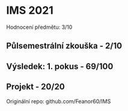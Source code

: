 # IMS 2021
Hodnocení předmětu: 3/10
## Půlsemestrální zkouška - 2/10

## Výsledek: 1. pokus - 69/100

## Projekt - 20/20

Originální repo: github.com/Feanor60/IMS
